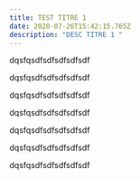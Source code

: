 ```yaml
---
title: TEST TITRE 1
date: 2020-07-26T15:42:15.765Z
description: "DESC TITRE 1 "
---
```

dqsfqsdfsdfsdfsdfsdf

dqsfqsdfsdfsdfsdfsdf

dqsfqsdfsdfsdfsdfsdf

dqsfqsdfsdfsdfsdfsdf

dqsfqsdfsdfsdfsdfsdf

dqsfqsdfsdfsdfsdfsdf

dqsfqsdfsdfsdfsdfsdf
